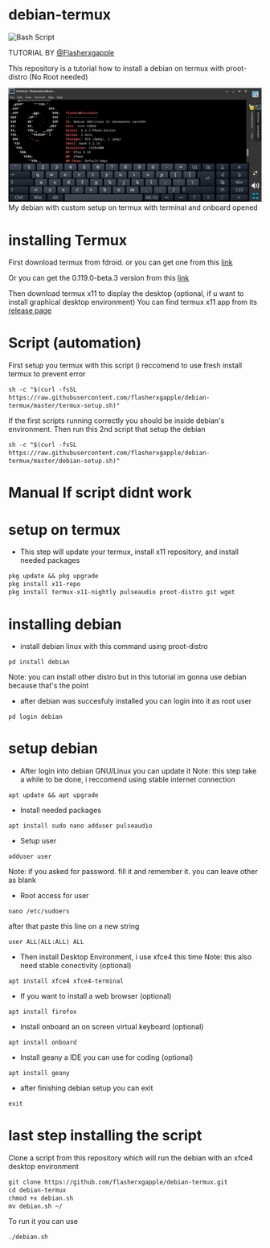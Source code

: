 # debian-termux
![Bash Script](https://img.shields.io/badge/bash_script-%23121011.svg?style=flat&logo=gnu-bash&logoColor=white)

TUTORIAL BY [@Flasherxgapple](https://github.com/Flasherxgapple)

This repository is a tutorial how to install a debian on termux with proot-distro (No Root needed)

![screenshot debian on termux with xfce4](/debian-termux.jpg)
My debian with custom setup on termux with terminal and onboard opened

# installing Termux

First download termux from fdroid. or you can get one from this [link](https://f-droid.org/id/packages/com.termux/)

Or you can get the 0.119.0-beta.3 version from this [link](https://f-droid.org/repo/com.termux_1022.apk)

Then download termux x11 to display  the desktop (optional, if u want to install graphical desktop environment)
You can find termux x11 app from its [release page](https://github.com/termux/termux-x11/releases/tag/nightly)

# Script (automation)
First setup you termux with this script (i reccomend to use fresh install termux to prevent error
```
sh -c "$(curl -fsSL https://raw.githubusercontent.com/flasherxgapple/debian-termux/master/termux-setup.sh)"
```
If the first scripts running correctly you should be inside debian's environment. Then run this 2nd script that setup the debian
```
sh -c "$(curl -fsSL https://raw.githubusercontent.com/flasherxgapple/debian-termux/master/debian-setup.sh)"
```

# Manual If script didnt work

# setup on termux

- This step will update your termux, install x11 repository, and install needed packages

```
pkg update && pkg upgrade
pkg install x11-repo
pkg install termux-x11-nightly pulseaudio proot-distro git wget
```

# installing debian 
- install debian linux with this command using proot-distro

```
pd install debian
```
Note: you can install other distro but in this tutorial im gonna use debian because that's the point

- after debian was succesfuly installed you can login into it as root user
```
pd login debian
```

# setup debian

- After login into debian GNU/Linux you can update it
Note: this step take a while to be done, i reccomend using stable internet connection

```
apt update && apt upgrade
```

- Install needed packages

```
apt install sudo nano adduser pulseaudio
```
- Setup user

```
adduser user
```
Note: if you asked for password. fill it and remember it. you can leave other as blank

- Root access for user

```
nano /etc/sudoers
```
after that paste this line on a new string
```
user ALL(ALL:ALL) ALL
```

- Then install Desktop Environment,  i use xfce4 this time
Note: this also need stable conectivity (optional)
```
apt install xfce4 xfce4-terminal
```

- If you want to install a web browser (optional)

```
apt install firefox
```

- Install onboard an on screen virtual keyboard (optional)

```
apt install onboard
```

- Install geany a IDE you can use for coding (optional)

```
apt install geany
```

- after finishing debian setup you can exit

```
exit
```

# last step installing the script
Clone a script from this repository which will run the debian with an xfce4 desktop environment
```
git clone https://github.com/flasherxgapple/debian-termux.git
cd debian-termux
chmod +x debian.sh
mv debian.sh ~/
```

To run it you can use
```
./debian.sh
```



